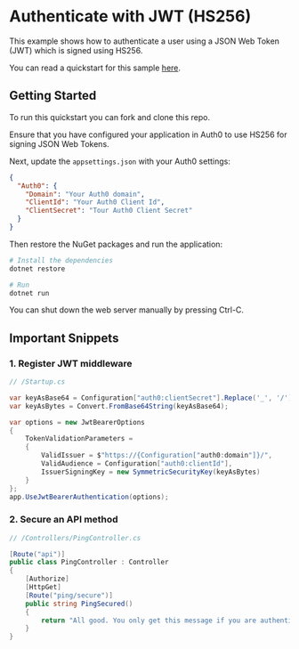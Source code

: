 # Authenticate with JWT (HS256)

This example shows how to authenticate a user using a JSON Web Token (JWT) which is signed using HS256.

You can read a quickstart for this sample [here](https://auth0.com/docs/quickstart/backend/aspnet-core-webapi/02-authentication-hs256). 

## Getting Started

To run this quickstart you can fork and clone this repo.

Ensure that you have configured your application in Auth0 to use HS256 for signing JSON Web Tokens.

Next, update the `appsettings.json` with your Auth0 settings:

```json
{
  "Auth0": {
    "Domain": "Your Auth0 domain",
    "ClientId": "Your Auth0 Client Id",
    "ClientSecret": "Tour Auth0 Client Secret"
  } 
}
```

Then restore the NuGet packages and run the application:

```bash
# Install the dependencies
dotnet restore

# Run
dotnet run
```

You can shut down the web server manually by pressing Ctrl-C.

## Important Snippets

### 1. Register JWT middleware

```csharp
// /Startup.cs

var keyAsBase64 = Configuration["auth0:clientSecret"].Replace('_', '/').Replace('-', '+');
var keyAsBytes = Convert.FromBase64String(keyAsBase64);

var options = new JwtBearerOptions
{
    TokenValidationParameters =
    {
        ValidIssuer = $"https://{Configuration["auth0:domain"]}/",
        ValidAudience = Configuration["auth0:clientId"],
        IssuerSigningKey = new SymmetricSecurityKey(keyAsBytes)                
    }
};
app.UseJwtBearerAuthentication(options);
```

### 2. Secure an API method

```csharp
// /Controllers/PingController.cs

[Route("api")]
public class PingController : Controller
{
    [Authorize]
    [HttpGet]
    [Route("ping/secure")]
    public string PingSecured()
    {
        return "All good. You only get this message if you are authenticated.";
    }
}
```